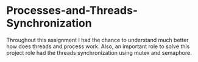 # Processes-and-Threads-Synchronization
Throughout this assignment I had the chance to understand much better how does threads and process work. Also, an important role to solve this project role had the threads synchronization using mutex and semaphore.
